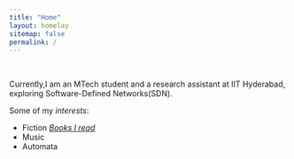 ```yaml
---
title: "Home"
layout: homelay
sitemap: false
permalink: /
---
```



<!-- 
Theoretical physics is a branch of physics that focuses on the development of mathematical models and theories to understand and explain natural phenomena.
It plays a crucial role in our understanding of the fundamental laws of the universe and the fundamental particles that make up all matter.
Research in theoretical physics helps us to make predictions about how the universe works and to test these predictions through experiments.
It also helps us to understand the fundamental principles that govern the behavior of matter and energy, and to explore the limits of our current knowledge.
Theoretical physics helps us to make progress in a wide range of fields, including cosmology, particle physics, and quantum mechanics, and it has led to many important discoveries and technological innovations. -->

<div class="container">
<div class="row">
<!-- <center>
<img src="{{ site.url }}{{ site.baseurl }}/images/fibre.jpg" width="100%"/><br/>
Examples of Feynman diagrams. <br/>
Feynman R., The theory of positrons. <i>Phys. Rev.</i> (1949)
</center> -->
</div>
</div>
<br/>


Currently,I am an MTech student and a research assistant at IIT Hyderabad, exploring Software-Defined Networks(SDN).

Some of my *interests*:
- Fiction  *[Books I read](/bookshelf "Might include non-spoiler gist")*
- Music
- Automata